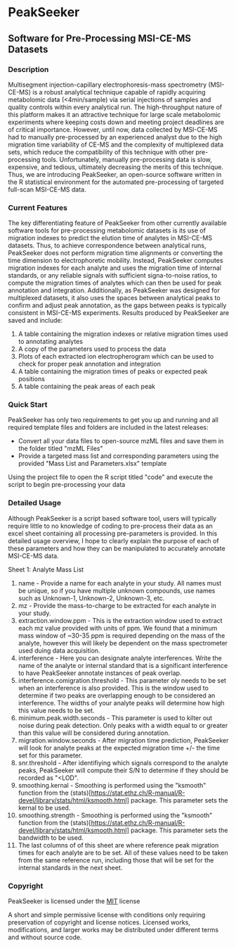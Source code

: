 # PeakSeeker
## Software for Pre-Processing MSI-CE-MS Datasets

### Description

Multisegment injection-capillary electrophoresis-mass spectrometry (MSI-CE-MS) is a robust analytical technique capable of rapidly acquiring metabolomic data (<4min/sample) via serial injections of samples and quality controls within every analytical run. The high-throughput nature of this platform makes it an attractive technique for large scale metabolomic experiments where keeping costs down and meeting project deadlines are of critical importance. However, until now, data collected by MSI-CE-MS had to manually pre-processed by an experienced analyst due to the high migration time variability of CE-MS and the complexity of multiplexed data sets, which reduce the compatibility of this technique with other pre-processing tools. Unfortunately, manually pre-processing data is slow, expensive, and tedious, ultimately decreasing the merits of this technique. Thus, we are introducing PeakSeeker, an open-source software written in the R statistical environment for the automated pre-processing of targeted full-scan MSI-CE-MS data.

### Current Features

The key differentiating feature of PeakSeeker from other currently available software tools for pre-processing metabolomic datasets is its use of migration indexes to predict the elution time of analytes in MSI-CE-MS datasets. Thus, to achieve correspondence between analytical runs, PeakSeeker does not perform migration time alignments or converting the time dimension to electrophoretic mobility. Instead, PeakSeeker computes migration indexes for each analyte and uses the migration time of internal standards, or any reliable signals with sufficient signa-to-noise ratios, to compute the migration times of analytes which can then be used for peak annotation and integration. Additionally, as PeakSeeker was designed for multiplexed datasets, it also uses the spaces between analytical peaks to confirm and adjust peak annotation, as the gaps between peaks is typically consistent in MSI-CE-MS experiments. Results produced by PeakSeeker are saved and include:

1. A table containing the migration indexes or relative migration times used to annotating analytes
2. A copy of the parameters used to process the data
3. Plots of each extracted ion electropherogram which can be used to check for proper peak annotation and integration
4. A table containing the migration times of peaks or expected peak positions
5. A table containing the peak areas of each peak

### Quick Start

PeakSeeker has only two requirements to get you up and running and all required template files and folders are included in the latest releases:
  * Convert all your data files to open-source mzML files and save them in the folder titled "mzML Files"
  * Provide a targeted mass list and corresponding parameters using the provided "Mass List and Parameters.xlsx" template

Using the project file to open the R script titled "code" and execute the script to begin pre-processing your data

### Detailed Usage

Although PeakSeeker is a script based software tool, users will typically require little to no knowledge of coding to pre-process their data as an excel sheet containing all processing pre-parameters is provided. In this detailed usage overview, I hope to clearly explain the purpose of each of these parameters and how they can be manipulated to accurately annotate MSI-CE-MS data.

Sheet 1: Analyte Mass List

1. name - Provide a name for each analyte in your study. All names must be unique, so if you have multiple unknown compounds, use names such as Unknown-1, Unknown-2, Unknown-3, etc.
2. mz - Provide the mass-to-charge to be extracted for each analyte in your study.
3. extraction.window.ppm - This is the extraction window used to extract each mz value provided with units of ppm. We found that a minimum mass window of ~30-35 ppm is required depending on the mass of the analyte, however this will likely be dependent on the mass spectrometer used duing data acquisition.
4. interference - Here you can designate analyte interferences. Write the name of the analyte or internal standard that is a significant interference to have PeakSeeker annotate instances of peak overlap.
5. interference.comigration.threshold - This parameter oly needs to be set when an interference is also provided. This is the window used to determine if two peaks are overlapping enough to be considered an interference. The widths of your analyte peaks will determine how high this value needs to be set.
6. minimum.peak.width.seconds - This parameter is used to kilter out noise during peak detection. Only peaks with a width equal to or greater than this value will be considered during annotation.
7. migration.window.seconds - After migration time prediction, PeakSeeker will look for analyte peaks at the expected migration time +/- the time set for this parameter.
8. snr.threshold - After identifiying which signals correspond to the analyte peaks, PeakSeeker will compute their S/N to determine if they should be recorded as "<LOD".
9. smoothing.kernal - Smoothing is performed using the "ksmooth" function from the (stats)[https://stat.ethz.ch/R-manual/R-devel/library/stats/html/ksmooth.html] package. This parameter sets the kernal to be used.
10. smoothing.strength - Smoothing is performed using the "ksmooth" function from the (stats)[https://stat.ethz.ch/R-manual/R-devel/library/stats/html/ksmooth.html] package. This parameter sets the bandwidth to be used.
11. The last columns of of this sheet are where reference peak migration times for each analyte are to be set. All of these values need to be taken from the same reference run, including those that will be set for the internal standards in the next sheet.

### Copyright

PeakSeeker is licensed under the [MIT](https://choosealicense.com/licenses/mit/) license

A short and simple permissive license with conditions only requiring preservation of copyright and license notices. Licensed works, modifications, and larger works may be distributed under different terms and without source code.
